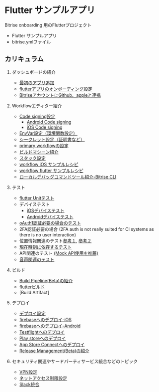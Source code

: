 # Flutter サンプルアプリ
Bitrise onboarding 用のFlutterプロジェクト
- Flutter サンプルアプリ
- bitrise.ymlファイル

## カリキュラム
1.  ダッシュボードの紹介
    - [最初のアプリ追加](https://devcenter.bitrise.io/en/getting-started/adding-your-first-app.html)
    - [flutterアプリのオンボーディング設定](https://devcenter.bitrise.io/en/getting-started/getting-started-with-flutter-apps.html)
    - [BitriseアカウントにGithub、appleと連携](https://devcenter.bitrise.io/en/accounts/connecting-to-services/connecting-your-github-gitlab-bitbucket-account-to-bitrise.html#connecting-your-github-gitlab-bitbucket-account-to-bitrise)
    
2. Workflowエディター紹介
    - [Code signing設定](https://devcenter.bitrise.io/en/code-signing.html)
        - [Android Code signing](https://devcenter.bitrise.io/en/code-signing/android-code-signing.html)
        - [iOS Code signing](https://devcenter.bitrise.io/en/code-signing/ios-code-signing.html)
    - [EnvVar設定（環境関数設定）](https://devcenter.bitrise.io/en/builds/environment-variables.html
)
    - [シークレット設定（証明書など）](https://devcenter.bitrise.io/en/builds/secrets.html)
    - [primary workflowの設定](https://devcenter.bitrise.io/en/steps-and-workflows.html)
    - [ビルドマシーン紹介](https://devcenter.bitrise.io/en/infrastructure/build-machines/build-machine-types.html)
    - [スタック設定](https://devcenter.bitrise.io/en/builds/configuring-build-settings/setting-the-stack-for-your-builds.html#setting-the-stack-in-the-workflow-editor)
    - [workflow iOS サンプルレシピ](https://devcenter.bitrise.io/en/steps-and-workflows/workflow-recipes-for-ios-apps.html)
    - [workflow flutter サンプルレシピ](https://devcenter.bitrise.io/en/steps-and-workflows/workflow-recipes-for-cross-platform-apps.html)
    - [ローカルデバッグコマンドツール紹介-Bitrise CLI](https://devcenter.bitrise.io/en/builds/build-data-and-troubleshooting/debugging-your-build-on-your-own-machine.html)
3. テスト
    - [flutter Unitテスト](https://devcenter.bitrise.io/en/getting-started/getting-started-with-flutter-apps.html#testing-a-flutter-app)
    - デバイステスト
        - [iOSデバイステスト](https://devcenter.bitrise.io/en/testing/device-testing-for-ios.html)
        - [Androidデバイステスト](https://devcenter.bitrise.io/en/testing/device-testing-for-android.html)
    - [oAuth1認証必要の場合のテスト](https://softwareengineering.stackexchange.com/questions/413182/store-oauth-2-0-tokens-for-use-in-testing-and-ci-cd)
    - 2FA認証必要の場合 (2FA auth is not really suited for CI systems as there is no user interaction)
    - 位置情報関連のテスト[参考１](https://github.com/udevsharold/locsim), [参考２](https://itnext.io/simulate-debugging-location-in-ios-24496cbbc9d9)
    - [現在時刻に依存するテスト](https://www.bitrise.io/integrations/steps/set-macos-timezone)
    - API関連のテスト [(Mock API使用を推薦)](https://stackoverflow.com/questions/55409978/how-to-mock-http-request-in-flutter-integration-test)
    - [音声関連のテスト](https://discuss.bitrise.io/t/how-to-create-a-virtual-audio-output-device-on-mac-os-stacks/1119)
4. ビルド
    - [Build Pipeline(Beta)の紹介](https://devcenter.bitrise.io/en/builds.html)
    - [flutterビルド](https://devcenter.bitrise.io/en/getting-started/getting-started-with-flutter-apps.html#deploying-a-flutter-app)
    - [Build Artifact]
5. デプロイ
    - [デプロイ設定](https://devcenter.bitrise.io/en/deploying.html)
    - [firebaseへのデプロイ-iOS](https://devcenter.bitrise.io/en/steps-and-workflows/workflow-recipes-for-ios-apps/-ios--deploy-to-firebase-app-distribution.html)
    - [firebaseへのデプロイ-Android](https://devcenter.bitrise.io/en/steps-and-workflows/workflow-recipes-for-ios-apps/-ios--deploy-to-firebase-app-distribution.html)
    - [Testflightへのデプロイ](https://devcenter.bitrise.io/en/steps-and-workflows/workflow-recipes-for-android-apps/-android--deploy-to-firebase-app-distribution.html)
    - [Play storeへのデプロイ](https://devcenter.bitrise.io/en/deploying/android-deployment/deploying-android-apps-to-bitrise-and-google-play.html)
    - [App Store Connectへのデプロイ](https://devcenter.bitrise.io/en/deploying/ios-deployment/deploying-an-ios-app-to-app-store-connect.html)
    - [Release Management(Beta)の紹介](https://devcenter.bitrise.io/en/deploying/release-management.html)

6. セキュリティ関連やサードパーティサービス統合などのトピック
    - [VPN設定](https://devcenter.bitrise.io/en/builds/connecting-to-a-vpn-during-a-build.html#using-cisco-vpn)
    - [ネットアクセス制限設定](https://devcenter.bitrise.io/en/infrastructure/build-machines/configuring-your-network-to-access-our-build-machines.html)
    - [Slack統合](https://devcenter.bitrise.io/en/builds/configuring-build-settings/configuring-slack-integration.html)



